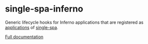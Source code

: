 # single-spa-inferno

Generic lifecycle hooks for Inferno applications that are registered as [applications](https://github.com/single-spa/single-spa/blob/master/docs/applications.md) of [single-spa](https://github.com/single-spa/single-spa).

[Full documentation](https://single-spa.js.org/docs/ecosystem-inferno.html)

